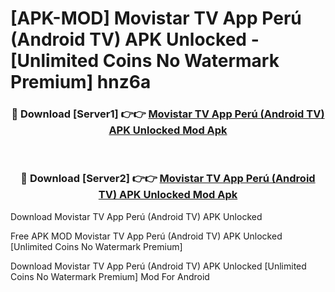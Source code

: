 # [APK-MOD] Movistar TV App Perú (Android TV) APK Unlocked - [Unlimited Coins No Watermark Premium] hnz6a



<div align="center">
<h3>🔴 Download [Server1] 👉👉 <a href="https://momento.my/?title=Movistar_TV_App_Perú_(Android_TV)_APK_Unlocked">Movistar TV App Perú (Android TV) APK Unlocked Mod Apk</a></h3><br>

<h3>🔴 Download [Server2] 👉👉 <a href="https://momento.my/?title=Movistar_TV_App_Perú_(Android_TV)_APK_Unlocked">Movistar TV App Perú (Android TV) APK Unlocked Mod Apk</a></h3>
</div>



Download Movistar TV App Perú (Android TV) APK Unlocked 

Free APK MOD Movistar TV App Perú (Android TV) APK Unlocked [Unlimited Coins No Watermark Premium]

Download Movistar TV App Perú (Android TV) APK Unlocked [Unlimited Coins No Watermark Premium] Mod For Android
